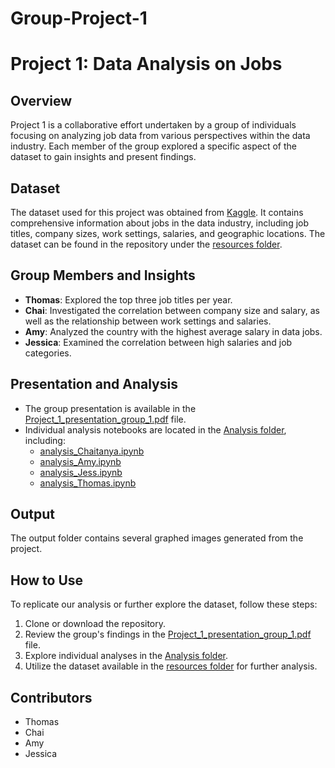 # Group-Project-1
# Project 1: Data Analysis on Jobs

## Overview
Project 1 is a collaborative effort undertaken by a group of individuals focusing on analyzing job data from various perspectives within the data industry. Each member of the group explored a specific aspect of the dataset to gain insights and present findings.

## Dataset
The dataset used for this project was obtained from [Kaggle](https://www.kaggle.com/). It contains comprehensive information about jobs in the data industry, including job titles, company sizes, work settings, salaries, and geographic locations. The dataset can be found in the repository under the [resources folder](resources/job_in_data.csv).

## Group Members and Insights
- **Thomas**: Explored the top three job titles per year.
- **Chai**: Investigated the correlation between company size and salary, as well as the relationship between work settings and salaries.
- **Amy**: Analyzed the country with the highest average salary in data jobs.
- **Jessica**: Examined the correlation between high salaries and job categories.

## Presentation and Analysis
- The group presentation is available in the [Project_1_presentation_group_1.pdf](Project_1_presentation_group_1.pdf) file.
- Individual analysis notebooks are located in the [Analysis folder](Analysis/), including:
  - [analysis_Chaitanya.ipynb](Analysis/Chaitanya_analysis.ipynb)
  - [analysis_Amy.ipynb](Analysis/analysis_Amy.ipynb)
  - [analysis_Jess.ipynb](Analysis/analysis_Jess.ipynb)
  - [analysis_Thomas.ipynb](Analysis/analysis_Thomas.ipynb)

## Output
The output folder contains several graphed images generated from the project.

## How to Use
To replicate our analysis or further explore the dataset, follow these steps:
1. Clone or download the repository.
2. Review the group's findings in the [Project_1_presentation_group_1.pdf](Project_1_presentation_group_1.pdf) file.
3. Explore individual analyses in the [Analysis folder](Analysis/).
4. Utilize the dataset available in the [resources folder](resources/job_in_data.csv) for further analysis.

## Contributors
- Thomas
- Chai
- Amy
- Jessica
